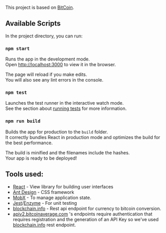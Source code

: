 This project is based on [BitCoin](https://xenodochial-blackwell-2a3f5a.netlify.com/page-one).

## Available Scripts

In the project directory, you can run:

### `npm start`

Runs the app in the development mode.<br>
Open [http://localhost:3000](http://localhost:3000) to view it in the browser.

The page will reload if you make edits.<br>
You will also see any lint errors in the console.

### `npm test`

Launches the test runner in the interactive watch mode.<br>
See the section about [running tests](https://facebook.github.io/create-react-app/docs/running-tests) for more information.

### `npm run build`

Builds the app for production to the `build` folder.<br>
It correctly bundles React in production mode and optimizes the build for the best performance.

The build is minified and the filenames include the hashes.<br>
Your app is ready to be deployed!

## Tools used:

- [React](https://reactjs.org/) - View library for building user interfaces
- [Ant Design](https://ant.design/docs/react/introduce) - CSS framework
- [MobX](https://mobx.js.org/) - To manage application state.
- [Jest](https://jestjs.io/)/[Enzyme](https://airbnb.io/enzyme/) - For unit testing
- [blockchain.info](https://blockchain.info/) - Rest api endpoint for currency to bitcoin conversion.
- [apiv2.bitcoinaverage.com](apiv2.bitcoinaverage.com) 's endpoints require authentication that requires registration and the generation of an API Key so we've used [blockchain.info](https://blockchain.info/) rest endpoint.